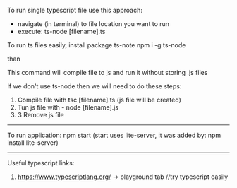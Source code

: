 To run single typescript file use this approach:

- navigate (in terminal) to file location you want to run
- execute: ts-node [filename].ts

To run ts files easily, install package ts-note
npm i -g ts-node

than

This command will compile file to js and run it without storing .js files

If we don't use ts-node then we will need to do these steps:

1. Compile file with tsc [filename].ts (js file will be created)
2. Tun js file with - node [filename].js
3. 3 Remove js file

---

To run application: npm start
(start uses lite-server, it was added by: npm install lite-server)

---

Useful typescript links:

1. https://www.typescriptlang.org/
   -> playground tab //try typescript easily
